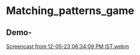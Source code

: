 # Matching_patterns_game
## Demo-
[Screencast from 12-05-23 06:34:09 PM IST.webm](https://github.com/avi78/Matching_patterns_game/assets/92016042/4eff0259-d8a4-4fb9-9db7-eb064305cb30)
